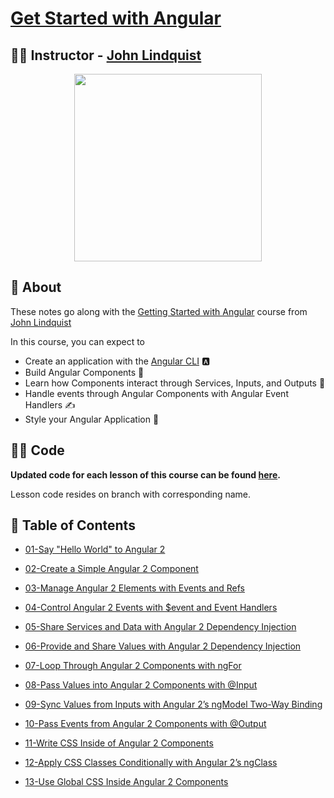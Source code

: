 # [Get Started with Angular](https://egghead.io/courses/get-started-with-angular)

## 👨‍🏫 Instructor - [John Lindquist](https://egghead.io/instructors/john-lindquist)

<p align="center"><img src="https://d2eip9sf3oo6c2.cloudfront.net/tags/images/000/000/300/full/angular2.png" width="300"/></p>

## 🌟 About 

These notes go along with the [Getting Started with Angular](https://egghead.io/courses/get-started-with-angular) course from [John Lindquist](https://egghead.io/instructors/john-lindquist)

In this course, you can expect to
- Create an application with the [Angular CLI](https://cli.angular.io/) 🅰
- Build Angular Components 🔨
- Learn how Components interact through Services, Inputs, and Outputs 💬
- Handle events through Angular Components with Angular Event Handlers ✍
- Style your Angular Application 🎨

## 👩‍💻 Code
**Updated code for each lesson of this course can be found [here](https://github.com/ParkerGits/getting-started-with-angular-course-code).**

Lesson code resides on branch with corresponding name.

## 📖 Table of Contents 

- [01-Say "Hello World" to Angular 2](01-say-hello-world-to-angular-2.md)

- [02-Create a Simple Angular 2 Component](02-create-a-simple-angular-2-component.md)

- [03-Manage Angular 2 Elements with Events and Refs](03-manage-angular-2-elements-with-events-and-refs.md)

- [04-Control Angular 2 Events with $event and Event Handlers](04-control-angular-2-events-with-event-and-event-handlers.md)

- [05-Share Services and Data with Angular 2 Dependency Injection](05-share-services-and-data-with-angular-2-dependency-injection.md)

- [06-Provide and Share Values with Angular 2 Dependency Injection](06-provide-and-share-values-with-angular-2-dependency-injection.md)

- [07-Loop Through Angular 2 Components with ngFor](07-loop-through-angular-2-components-with-ng-for.md)

- [08-Pass Values into Angular 2 Components with @Input](08-pass-values-into-angular-2-components-with-input.md)

- [09-Sync Values from Inputs with Angular 2’s ngModel Two-Way Binding](09-sync-values-from-inputs-with-angular-2-s-ng-model-two-way-binding.md)

- [10-Pass Events from Angular 2 Components with @Output](10-pass-events-from-angular-2-components-with-output.md)

- [11-Write CSS Inside of Angular 2 Components](11-write-css-inside-of-angular-2-components.md)

- [12-Apply CSS Classes Conditionally with Angular 2’s ngClass](12-apply-css-classes-conditionally-with-angular-2-s-ng-class.md)

- [13-Use Global CSS Inside Angular 2 Components](13-use-global-css-inside-angular-2-components.md)

